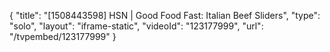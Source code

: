 {
    "title": "[1508443598] HSN | Good Food Fast: Italian Beef Sliders",
    "type": "solo",
    "layout": "iframe-static",
    "videoId": "123177999",
    "url": "\/tvpembed\/123177999"
}